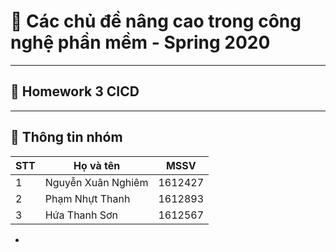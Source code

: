# :memo: Các chủ đề nâng cao trong công nghệ phần mềm - Spring 2020
---
## :rocket:  Homework 3 CICD
---
## :loudspeaker: Thông tin nhóm


| STT      | Họ và tên              | MSSV    |
| -------- | -----------------------|-------- |
| 1        | Nguyễn Xuân Nghiêm     | 1612427 |
| 2        | Phạm Nhựt Thanh        | 1612893 |
| 3        | Hứa Thanh Sơn          | 1612567 |

 - 

